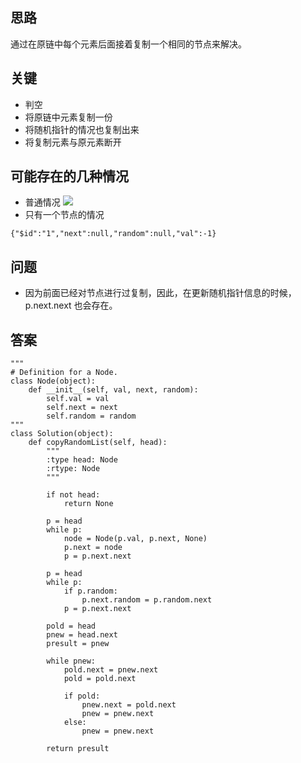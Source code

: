 ## 思路
通过在原链中每个元素后面接着复制一个相同的节点来解决。

## 关键
+ 判空
+ 将原链中元素复制一份
+ 将随机指针的情况也复制出来
+ 将复制元素与原元素断开

## 可能存在的几种情况
+ 普通情况
![](https://discuss.leetcode.com/uploads/files/1470150906153-2yxeznm.png)
+ 只有一个节点的情况
```
{"$id":"1","next":null,"random":null,"val":-1}
```

## 问题
+ 因为前面已经对节点进行过复制，因此，在更新随机指针信息的时候，p.next.next 也会存在。

## 答案
```
"""
# Definition for a Node.
class Node(object):
    def __init__(self, val, next, random):
        self.val = val
        self.next = next
        self.random = random
"""
class Solution(object):
    def copyRandomList(self, head):
        """
        :type head: Node
        :rtype: Node
        """
        
        if not head:
            return None
        
        p = head
        while p:
            node = Node(p.val, p.next, None)
            p.next = node
            p = p.next.next
            
        p = head
        while p:
            if p.random:
                p.next.random = p.random.next
            p = p.next.next
                
        pold = head
        pnew = head.next
        presult = pnew
        
        while pnew:
            pold.next = pnew.next
            pold = pold.next
            
            if pold:
                pnew.next = pold.next
                pnew = pnew.next
            else:
                pnew = pnew.next
                
        return presult
                
```
